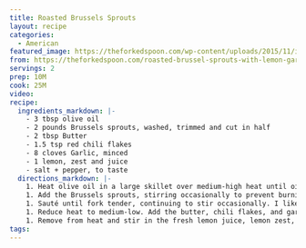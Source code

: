 ```yaml
---
title: Roasted Brussels Sprouts
layout: recipe
categories:
  - American
featured_image: https://theforkedspoon.com/wp-content/uploads/2015/11/img-9.jpg.webp
from: https://theforkedspoon.com/roasted-brussel-sprouts-with-lemon-garlic-and-red-pepper/
servings: 2
prep: 10M
cook: 25M
video:
recipe:
  ingredients_markdown: |-
    - 3 tbsp olive oil
    - 2 pounds Brussels sprouts, washed, trimmed and cut in half
    - 2 tbsp Butter
    - 1.5 tsp red chili flakes
    - 8 cloves Garlic, minced
    - 1 lemon, zest and juice
    - salt + pepper, to taste
  directions_markdown: |-
    1. Heat olive oil in a large skillet over medium-high heat until oil is warm and shimmering.
    1. Add the Brussels sprouts, stirring occasionally to prevent burning, some caramelization is ok.
    1. Sauté until fork tender, continuing to stir occasionally. I like my Brussels sprouts on the softer side, so I cooked mine for a little longer (approx. 20 minutes).
    1. Reduce heat to medium-low. Add the butter, chili flakes, and garlic. Mix well.
    1. Remove from heat and stir in the fresh lemon juice, lemon zest, and season with salt and pepper, to taste.
tags:
---
```

